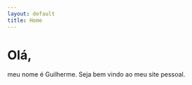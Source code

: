 ```yaml
---
layout: default
title: Home
---
```


<h1> Olá, </h1>

meu nome é Guilherme. Seja bem vindo ao meu site pessoal.

